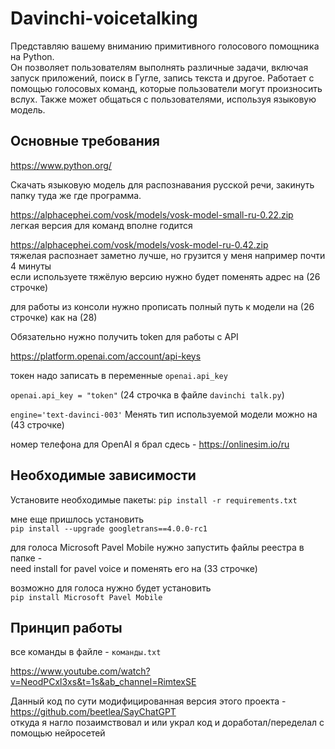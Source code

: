 # Davinchi-voicetalking

Представляю вашему вниманию примитивного голосового помощника на Python.  
Он позволяет пользователям выполнять различные задачи, включая запуск приложений, поиск в Гугле, запись текста и другое. Работает с помощью голосовых команд, которые пользователи могут произносить вслух. Также может общаться с пользователями, используя языковую модель.       

<h2>Основные требования</h2>  

https://www.python.org/ 

Скачать языковую модель для распознавания русской речи, закинуть папку туда же где программа.  

https://alphacephei.com/vosk/models/vosk-model-small-ru-0.22.zip            
легкая версия для команд вполне годится 

https://alphacephei.com/vosk/models/vosk-model-ru-0.42.zip     
тяжелая распознает заметно лучше, но грузится у меня например почти 4 минуты  
если используете тяжёлую версию нужно будет поменять адрес на (26 строчке)  

для работы из консоли нужно прописать полный путь к модели на (26 строчке) как на (28) 

Обязательно нужно получить token для работы с API   

https://platform.openai.com/account/api-keys   

токен надо записать в переменные `openai.api_key`

`openai.api_key = "token"`    (24 строчка в файле `davinchi talk.py`) 

`engine='text-davinci-003'`   Менять тип используемой модели можно на (43 строчке) 

номер телефона для OpenAI я брал сдесь - https://onlinesim.io/ru

<h2>Необходимые зависимости</h2> 

Установите необходимые пакеты: `pip install -r requirements.txt`

мне еще пришлось установить   
`pip install --upgrade googletrans==4.0.0-rc1`  

для голоса Microsoft Pavel Mobile нужно запустить файлы реестра в папке -  
need install for pavel voice и поменять его на (33 строчке)  
  
возможно для голоса нужно будет установить  
`pip install Microsoft Pavel Mobile`  
   
<h2>Принцип работы</h3> 

все команды в файле - `команды.txt`

https://www.youtube.com/watch?v=NeodPCxl3xs&t=1s&ab_channel=RimtexSE  

Данный код по сути модифицированная версия этого проекта - https://github.com/beetlea/SayChatGPT  
откуда я нагло позаимствовал и или украл код и доработал/переделал с помощью нейросетей  

